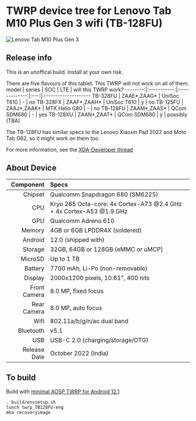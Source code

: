 # TWRP device tree for Lenovo Tab M10 Plus Gen 3 wifi (TB-128FU)
![Lenovo Tab M10 Plus Gen 3](https://p4-ofp.static.pub/fes/cms/2022/02/10/mzr7bhnqxvv3n35809y8blhsklcjpj515071.png "Lenovo Smart Tab M10 Plus Gen 3 (TB-128FU)")
## Release info
This is an unoffical build.  Install at your own risk.

There are five flavours of this tablet.  This TWRP will not work on all of them.
model    |   series    |     SOC       | LTE | will this TWRP work?
--------:|:-----------:|:-------------:|:---:|:--------------------
TB-328FU | ZAAE*,ZAAG* | UniSoc T610   |  -  |   no
TB-328FX | ZAAF*,ZAAH* | UniSoc T610   |  y  |   no 
TB-125FU | ZAAJ*,ZAAK* | MTK Helio G80 |  -  |   no
TB-128FU | ZAAM*,ZAAS* | QCom SDM680   |  -  |   yes
TB-128XU | ZAAN*,ZAAT* | QCom SDM680   |  y  |   possibly (TBA)

The TB-128FU has similar specs to the Lenovo Xiaoxin Pad 2022 and Moto Tab G62, so it might work on them too.

For more information, see the [XDA-Developer thread](https://forum.xda-developers.com/t/recovery-tb128fu-unofficial-twrp-3-7-x-for-lenovo-tab-m10-plus-gen-3-sdm680.4538035/)

## About Device

Component    | Specs
------------:|:-------------------------------------------------------------------
Chipset      | Qualcomm Snapdragon 680 (SM6225)
CPU          | Kryo 265 Octa-core: 4x Cortex-A73 @2.4 GHz + 4x Cortex-A53 @1.9 GHz
GPU          | Qualcomm Adreno 610
Memory       | 4GB or 6GB LPDDR4X (soldered)
Android      | 12.0 (shipped with)
Storage      | 32GB, 64GB or 128GB (eMMC or uMCP)
MicroSD      | Up to 1 TB
Battery      | 7700 mAh, Li-Po (non-removable)
Display      | 2000x1200 pixels, 10.61", 400 nits
Front Camera | 8.0 MP, fixed focus
Rear Camera  | 8.0 MP, auto focus
Wifi         | 802.11a/b/g/n/ac dual band
Bluetooth    | v5.1
USB          | USB-C 2.0 (charging/storage/OTG)
Release Date | October 2022 (India)

## To build
Build with [minimal AOSP TWRP for Android 12.1](https://github.com/minimal-manifest-twrp/platform_manifest_twrp_aosp/tree/twrp-12.1) 

```
. build/envsetup.sh
lunch twrp_TB128FU-eng
mka recoveryimage
```
